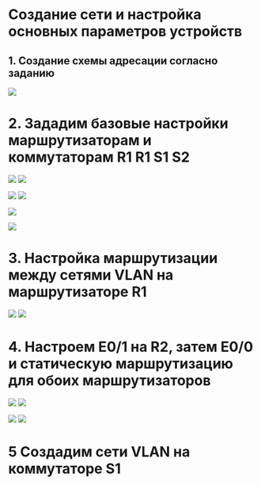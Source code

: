 # Создание сети и настройка основных параметров устройств
## 1. Создание схемы адресации согласно заданию 

![](https://github.com/iGORnetwork/-Configuring-DHCPv4/blob/main/image/Screenshot_14.png)

# 2. Зададим базовые настройки маршрутизаторам и коммутаторам R1 R1 S1 S2

![](https://github.com/iGORnetwork/-Configuring-DHCPv4/blob/main/image/Screenshot_1.png)
![](https://github.com/iGORnetwork/-Configuring-DHCPv4/blob/main/image/Screenshot_2.png)

![](https://github.com/iGORnetwork/-Configuring-DHCPv4/blob/main/image/Screenshot_3.png)
![](https://github.com/iGORnetwork/-Configuring-DHCPv4/blob/main/image/Screenshot_4.png)

![](https://github.com/iGORnetwork/-Configuring-DHCPv4/blob/main/image/Screenshot_5.png)

![](https://github.com/iGORnetwork/-Configuring-DHCPv4/blob/main/image/Screenshot_6.png)

# 3. Настройка маршрутизации между сетями VLAN на маршрутизаторе R1

![](https://github.com/iGORnetwork/-Configuring-DHCPv4/blob/main/image/Screenshot_8.png)
![](https://github.com/iGORnetwork/-Configuring-DHCPv4/blob/main/image/Screenshot_9.png)

# 4. Настроем E0/1 на R2, затем E0/0 и статическую маршрутизацию для обоих маршрутизаторов

![](https://github.com/iGORnetwork/-Configuring-DHCPv4/blob/main/image/Screenshot_10.png)
![](https://github.com/iGORnetwork/-Configuring-DHCPv4/blob/main/image/Screenshot_11.png)

![](https://github.com/iGORnetwork/-Configuring-DHCPv4/blob/main/image/Screenshot_12.png)
![](https://github.com/iGORnetwork/-Configuring-DHCPv4/blob/main/image/Screenshot_13.png)

# 5 Создадим сети VLAN на коммутаторе S1
